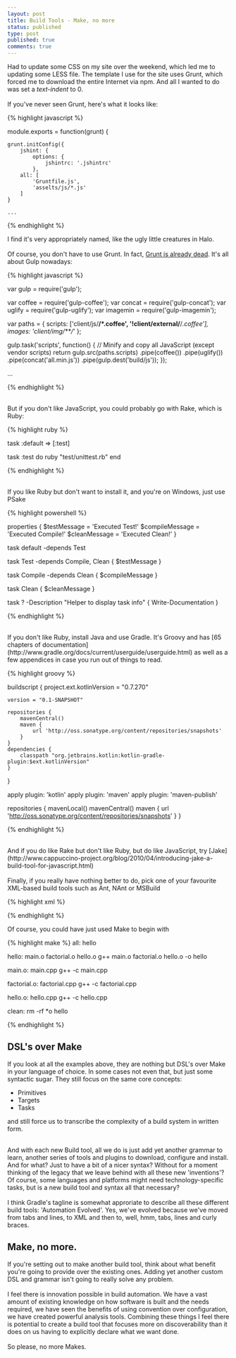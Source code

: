 ```yaml
---
layout: post
title: Build Tools - Make, no more
status: published
type: post
published: true
comments: true
---
```


Had to update some CSS on my site over the weekend, which led me to updating some LESS file. The template I use for the site
uses Grunt, which forced me to download the entire Internet via npm. And all I wanted to do was set a *text-indent* to 0.
<br/><br/>
If you've never seen Grunt, here's what it looks like:

{% highlight javascript %}

module.exports = function(grunt) {

    grunt.initConfig({
        jshint: {
            options: {
                jshintrc: '.jshintrc'
            },
        all: [
            'Gruntfile.js',
            'asselts/js/*.js'
        ]
    }

    ...

{% endhighlight %}

I find it's very appropriately named, like the ugly little creatures in Halo.
<br/><br/>
Of course, you don't have to use Grunt. In fact, [Grunt is already dead](http://www.100percentjs.com/just-like-grunt-gulp-browserify-now/). It's all about Gulp nowadays:

{% highlight javascript %}

var gulp = require('gulp');

var coffee = require('gulp-coffee');
var concat = require('gulp-concat');
var uglify = require('gulp-uglify');
var imagemin = require('gulp-imagemin');

var paths = {
  scripts: ['client/js/**/*.coffee', '!client/external/**/*.coffee'],
  images: 'client/img/**/*'
};

gulp.task('scripts', function() {
  // Minify and copy all JavaScript (except vendor scripts)
  return gulp.src(paths.scripts)
    .pipe(coffee())
    .pipe(uglify())
    .pipe(concat('all.min.js'))
    .pipe(gulp.dest('build/js'));
});

...

{% endhighlight %}

<br/>
But if you don't like JavaScript, you could probably go with Rake, which is Ruby:

{% highlight ruby %}

task :default => [:test]

task :test do
  ruby "test/unittest.rb"
end

{% endhighlight %}

<br/>
If you like Ruby but don't want to install it, and you're on Windows, just use PSake

{% highlight powershell %}

properties {
  $testMessage = 'Executed Test!'
  $compileMessage = 'Executed Compile!'
  $cleanMessage = 'Executed Clean!'
}

task default -depends Test

task Test -depends Compile, Clean {
  $testMessage
}

task Compile -depends Clean {
  $compileMessage
}

task Clean {
  $cleanMessage
}

task ? -Description "Helper to display task info" {
	Write-Documentation
}

{% endhighlight %}

<br/>
If you don't like Ruby, install Java and use Gradle. It's Groovy and has [65 chapters of documentation](http://www.gradle.org/docs/current/userguide/userguide.html) as well as
a few appendices in case you run out of things to read.

{% highlight groovy %}

buildscript {
    project.ext.kotlinVersion = "0.7.270"

    version = "0.1-SNAPSHOT"

    repositories {
        mavenCentral()
        maven {
            url 'http://oss.sonatype.org/content/repositories/snapshots'
        }
    }
    dependencies {
        classpath "org.jetbrains.kotlin:kotlin-gradle-plugin:$ext.kotlinVersion"
    }
}

apply plugin: 'kotlin'
apply plugin: 'maven'
apply plugin: 'maven-publish'

repositories {
    mavenLocal()
    mavenCentral()
    maven {
        url 'http://oss.sonatype.org/content/repositories/snapshots'
    }
}

{% endhighlight %}

<br/>
And if you do like Rake but don't like Ruby, but do like JavaScript, try [Jake](http://www.cappuccino-project.org/blog/2010/04/introducing-jake-a-build-tool-for-javascript.html)
<br/><br/>
Finally, if you really have nothing better to do, pick one of your favourite XML-based build tools such as Ant, NAnt or MSBuild

{% highlight xml %}

<Project xmlns="http://schemas.microsoft.com/developer/msbuild/2003">
  <ItemGroup>
    <Compile Include="helloworld.cs" />
  </ItemGroup>
  <Target Name="Build">
    <Csc Sources="@(Compile)"/>
  </Target>
</Project>

{% endhighlight %}

Of course, you could have just used Make to begin with

{% highlight make %}
all: hello

hello: main.o factorial.o hello.o
	g++ main.o factorial.o hello.o -o hello

main.o: main.cpp
	g++ -c main.cpp

factorial.o: factorial.cpp
	g++ -c factorial.cpp

hello.o: hello.cpp
	g++ -c hello.cpp

clean:
	rm -rf *o hello

{% endhighlight %}

## DSL's over Make

If you look at all the examples above, they are nothing but DSL's over Make in your language of choice. In some cases not even that, but just some syntactic sugar.
They still focus on the same core concepts:

- Primitives
- Targets
- Tasks

and still force us to transcribe the complexity of a build system in written form.
<br/>
<br/>

And with each new Build tool, all we do is just add yet another grammar to learn, another series of tools and plugins
to download, configure and install. And for what? Just to have a bit of a nicer syntax? Without for a moment thinking
of the legacy that we leave behind with all these new 'inventions'? Of course, some languages and platforms might need technology-specific tasks, but is a new build tool and syntax all that necessary?
<br/>
<br/>
I think Gradle's tagline is somewhat approriate to describe all these different build tools: 'Automation Evolved'. Yes, we've evolved
because we've moved from tabs and lines, to XML and then to, well, hmm, tabs, lines and curly braces.

## Make, no more.

If you're setting out to make another build tool, think about what benefit you're going to provide over the existing ones. Adding yet another
custom DSL and grammar isn't going to really solve any problem.
<br/><br/>
I feel there is innovation possible in build automation. We have a vast amount of existing knowledge on how software is built and the needs required,
we have seen the benefits of using convention over configuration, we have created powerful analysis tools. Combining these things I feel there is potential
to create a build tool that focuses more on discoverability than it does on us having to explicitly declare what we want done.
<br/><br/>
So please, no more Makes.
